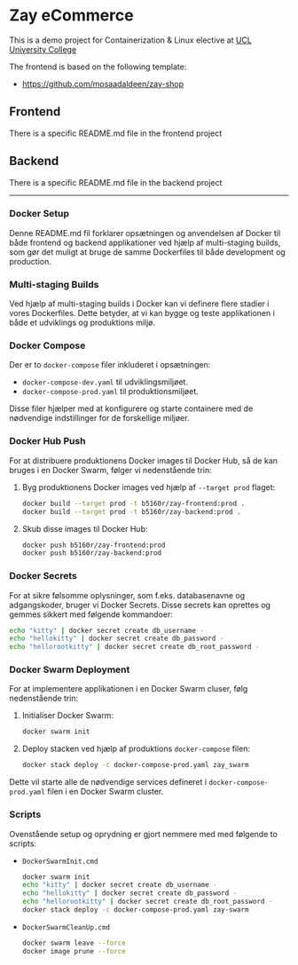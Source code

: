 # Zay eCommerce

This is a demo project for Containerization & Linux elective at [UCL University College](https://ucl.dk)

The frontend is based on the following template:

* https://github.com/mosaadaldeen/zay-shop

## Frontend

There is a specific README.md file in the frontend project

## Backend

There is a specific README.md file in the backend project

------------

### Docker Setup

Denne README.md fil forklarer opsætningen og anvendelsen af Docker til både frontend og backend applikationer ved hjælp af multi-staging builds, som gør det muligt at bruge de samme Dockerfiles til både development og production.

### Multi-staging Builds

Ved hjælp af multi-staging builds i Docker kan vi definere flere stadier i vores Dockerfiles. Dette betyder, at vi kan bygge og teste applikationen i både et udviklings og produktions miljø.

### Docker Compose

Der er to `docker-compose` filer inkluderet i opsætningen:
- `docker-compose-dev.yaml` til udviklingsmiljøet.
- `docker-compose-prod.yaml` til produktionsmiljøet.

Disse filer hjælper med at konfigurere og starte containere med de nødvendige indstillinger for de forskellige miljøer.

### Docker Hub Push

For at distribuere produktionens Docker images til Docker Hub, så de kan bruges i en Docker Swarm, følger vi nedenstående trin:

1. Byg produktionens Docker images ved hjælp af `--target prod` flaget:
    ```sh
    docker build --target prod -t b5160r/zay-frontend:prod .
    docker build --target prod -t b5160r/zay-backend:prod .
    ```

2. Skub disse images til Docker Hub:
    ```sh
    docker push b5160r/zay-frontend:prod
    docker push b5160r/zay-backend:prod
    ```

### Docker Secrets

For at sikre følsomme oplysninger, som f.eks. databasenavne og adgangskoder, bruger vi Docker Secrets. Disse secrets kan oprettes og gemmes sikkert med følgende kommandoer:

```sh
echo "kitty" | docker secret create db_username -
echo "hellokitty" | docker secret create db_password -
echo "hellorootkitty" | docker secret create db_root_password -
```

### Docker Swarm Deployment

For at implementere applikationen i en Docker Swarm cluser, følg nedenstående trin:

1. Initialiser Docker Swarm:
    ```sh
    docker swarm init
    ```

2. Deploy stacken ved hjælp af produktions `docker-compose` filen:
    ```sh
    docker stack deploy -c docker-compose-prod.yaml zay_swarm
    ```

Dette vil starte alle de nødvendige services defineret i `docker-compose-prod.yaml` filen i en Docker Swarm cluster.

### Scripts

Ovenstående setup og oprydning er gjort nemmere med med følgende to scripts:

- `DockerSwarmInit.cmd`
	```sh
	docker swarm init
	echo "kitty" | docker secret create db_username -
	echo "hellokitty" | docker secret create db_password -
	echo "hellorootkitty" | docker secret create db_root_password -
	docker stack deploy -c docker-compose-prod.yaml zay-swarm
	```

- `DockerSwarmCleanUp.cmd`
	```sh
	docker swarm leave --force
	docker image prune --force
	```